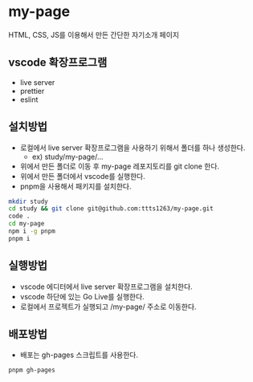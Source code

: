 # my-page

HTML, CSS, JS를 이용해서 만든 간단한 자기소개 페이지

## vscode 확장프로그램

- live server
- prettier
- eslint

## 설치방법

- 로컬에서 live server 확장프로그램을 사용하기 위해서 폴더를 하나 생성한다.
  - ex) study/my-page/...
- 위에서 만든 폴더로 이동 후 my-page 레포지토리를 git clone 한다.
- 위에서 만든 폴더에서 vscode를 실행한다.
- pnpm을 사용해서 패키지를 설치한다.

```bash
mkdir study
cd study && git clone git@github.com:ttts1263/my-page.git
code .
cd my-page
npm i -g pnpm
pnpm i
```

## 실행방법

- vscode 에디터에서 live server 확장프로그램을 설치한다.
- vscode 하단에 있는 Go Live를 실행한다.
- 로컬에서 프로젝트가 실행되고 /my-page/ 주소로 이동한다.

## 배포방법

- 배포는 gh-pages 스크립트를 사용한다.

```bash
pnpm gh-pages
```
